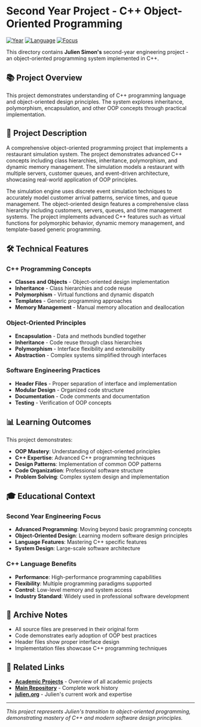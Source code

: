 # Second Year Project - C++ Object-Oriented Programming

[![Year](https://img.shields.io/badge/Year-1992--1993-orange.svg)](https://github.com/juliensimon/work-history)
[![Language](https://img.shields.io/badge/Language-C%2B%2B-blue.svg)](https://github.com/juliensimon/work-history)
[![Focus](https://img.shields.io/badge/Focus-Object%20Oriented%20Programming-green.svg)](https://github.com/juliensimon/work-history)

This directory contains **Julien Simon's** second-year engineering project - an object-oriented programming system implemented in C++.

## 📚 Project Overview

This project demonstrates understanding of C++ programming language and object-oriented design principles. The system explores inheritance, polymorphism, encapsulation, and other OOP concepts through practical implementation.

## 🎯 Project Description

A comprehensive object-oriented programming project that implements a restaurant simulation system. The project demonstrates advanced C++ concepts including class hierarchies, inheritance, polymorphism, and dynamic memory management. The simulation models a restaurant with multiple servers, customer queues, and event-driven architecture, showcasing real-world application of OOP principles.

The simulation engine uses discrete event simulation techniques to accurately model customer arrival patterns, service times, and queue management. The object-oriented design features a comprehensive class hierarchy including customers, servers, queues, and time management systems. The project implements advanced C++ features such as virtual functions for polymorphic behavior, dynamic memory management, and template-based generic programming.

## 🛠️ Technical Features

### C++ Programming Concepts
- **Classes and Objects** - Object-oriented design implementation
- **Inheritance** - Class hierarchies and code reuse
- **Polymorphism** - Virtual functions and dynamic dispatch
- **Templates** - Generic programming approaches
- **Memory Management** - Manual memory allocation and deallocation

### Object-Oriented Principles
- **Encapsulation** - Data and methods bundled together
- **Inheritance** - Code reuse through class hierarchies
- **Polymorphism** - Interface flexibility and extensibility
- **Abstraction** - Complex systems simplified through interfaces

### Software Engineering Practices
- **Header Files** - Proper separation of interface and implementation
- **Modular Design** - Organized code structure
- **Documentation** - Code comments and documentation
- **Testing** - Verification of OOP concepts

## 📊 Learning Outcomes

This project demonstrates:
- **OOP Mastery**: Understanding of object-oriented principles
- **C++ Expertise**: Advanced C++ programming techniques
- **Design Patterns**: Implementation of common OOP patterns
- **Code Organization**: Professional software structure
- **Problem Solving**: Complex system design and implementation

## 🎓 Educational Context

### Second Year Engineering Focus
- **Advanced Programming**: Moving beyond basic programming concepts
- **Object-Oriented Design**: Learning modern software design principles
- **Language Features**: Mastering C++ specific features
- **System Design**: Large-scale software architecture

### C++ Language Benefits
- **Performance**: High-performance programming capabilities
- **Flexibility**: Multiple programming paradigms supported
- **Control**: Low-level memory and system access
- **Industry Standard**: Widely used in professional software development

## 📄 Archive Notes

- All source files are preserved in their original form
- Code demonstrates early adoption of OOP best practices
- Header files show proper interface design
- Implementation files showcase C++ programming techniques

## 🔗 Related Links

- **[Academic Projects](../README.md)** - Overview of all academic projects
- **[Main Repository](../../README.md)** - Complete work history
- **[julien.org](https://julien.org)** - Julien's current work and expertise

---

*This project represents Julien's transition to object-oriented programming, demonstrating mastery of C++ and modern software design principles.* 
